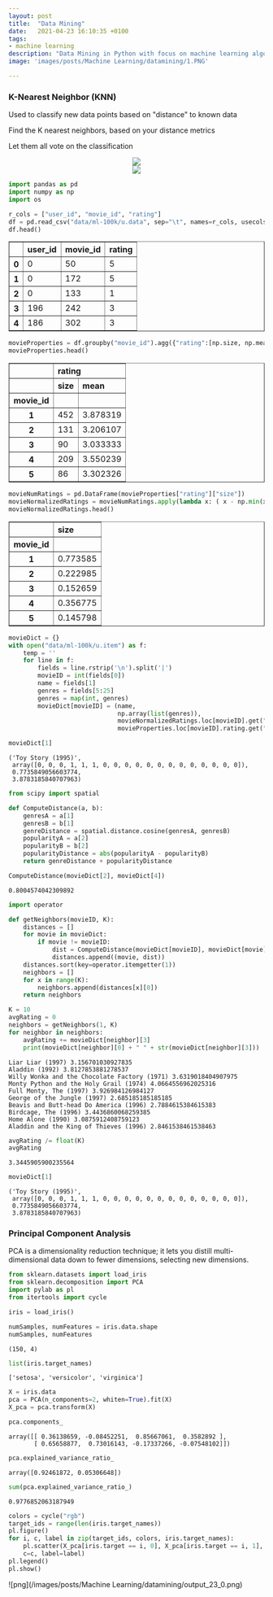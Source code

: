 ```yaml
---
layout: post
title:  "Data Mining"
date:   2021-04-23 16:10:35 +0100
tags:
- machine learning
description: "Data Mining in Python with focus on machine learning algorithms and techniques. K-Nearest Neighbors (KNN), Principal Component Analysis (PCA)."
image: 'images/posts/Machine Learning/datamining/1.PNG'

---
```

### K-Nearest Neighbor (KNN)

Used to classify new data points based on "distance" to known data

Find the K nearest neighbors, based on your distance metrics

Let them all vote on the classification

<center>
<img src="/images/posts/Machine Learning/datamining/1.PNG">
</center>


<center>
<img src="/images/posts/Machine Learning/datamining/2.PNG">
</center>


```python
import pandas as pd
import numpy as np
import os

r_cols = ["user_id", "movie_id", "rating"]
df = pd.read_csv("data/ml-100k/u.data", sep="\t", names=r_cols, usecols=range(3))
df.head()
```




<div>
<style scoped>
    .dataframe tbody tr th:only-of-type {
        vertical-align: middle;
    }

    .dataframe tbody tr th {
        vertical-align: top;
    }

    .dataframe thead th {
        text-align: right;
    }
</style>
<table border="1" class="dataframe">
  <thead>
    <tr style="text-align: right;">
      <th></th>
      <th>user_id</th>
      <th>movie_id</th>
      <th>rating</th>
    </tr>
  </thead>
  <tbody>
    <tr>
      <th>0</th>
      <td>0</td>
      <td>50</td>
      <td>5</td>
    </tr>
    <tr>
      <th>1</th>
      <td>0</td>
      <td>172</td>
      <td>5</td>
    </tr>
    <tr>
      <th>2</th>
      <td>0</td>
      <td>133</td>
      <td>1</td>
    </tr>
    <tr>
      <th>3</th>
      <td>196</td>
      <td>242</td>
      <td>3</td>
    </tr>
    <tr>
      <th>4</th>
      <td>186</td>
      <td>302</td>
      <td>3</td>
    </tr>
  </tbody>
</table>
</div>




```python
movieProperties = df.groupby("movie_id").agg({"rating":[np.size, np.mean]})
movieProperties.head()
```




<div>
<style scoped>
    .dataframe tbody tr th:only-of-type {
        vertical-align: middle;
    }

    .dataframe tbody tr th {
        vertical-align: top;
    }

    .dataframe thead tr th {
        text-align: left;
    }

    .dataframe thead tr:last-of-type th {
        text-align: right;
    }
</style>
<table border="1" class="dataframe">
  <thead>
    <tr>
      <th></th>
      <th colspan="2" halign="left">rating</th>
    </tr>
    <tr>
      <th></th>
      <th>size</th>
      <th>mean</th>
    </tr>
    <tr>
      <th>movie_id</th>
      <th></th>
      <th></th>
    </tr>
  </thead>
  <tbody>
    <tr>
      <th>1</th>
      <td>452</td>
      <td>3.878319</td>
    </tr>
    <tr>
      <th>2</th>
      <td>131</td>
      <td>3.206107</td>
    </tr>
    <tr>
      <th>3</th>
      <td>90</td>
      <td>3.033333</td>
    </tr>
    <tr>
      <th>4</th>
      <td>209</td>
      <td>3.550239</td>
    </tr>
    <tr>
      <th>5</th>
      <td>86</td>
      <td>3.302326</td>
    </tr>
  </tbody>
</table>
</div>




```python
movieNumRatings = pd.DataFrame(movieProperties["rating"]["size"])
movieNormalizedRatings = movieNumRatings.apply(lambda x: ( x - np.min(x)) / (np.max(x) - np.min(x)))
movieNormalizedRatings.head()
```




<div>
<style scoped>
    .dataframe tbody tr th:only-of-type {
        vertical-align: middle;
    }

    .dataframe tbody tr th {
        vertical-align: top;
    }

    .dataframe thead th {
        text-align: right;
    }
</style>
<table border="1" class="dataframe">
  <thead>
    <tr style="text-align: right;">
      <th></th>
      <th>size</th>
    </tr>
    <tr>
      <th>movie_id</th>
      <th></th>
    </tr>
  </thead>
  <tbody>
    <tr>
      <th>1</th>
      <td>0.773585</td>
    </tr>
    <tr>
      <th>2</th>
      <td>0.222985</td>
    </tr>
    <tr>
      <th>3</th>
      <td>0.152659</td>
    </tr>
    <tr>
      <th>4</th>
      <td>0.356775</td>
    </tr>
    <tr>
      <th>5</th>
      <td>0.145798</td>
    </tr>
  </tbody>
</table>
</div>




```python
movieDict = {}
with open("data/ml-100k/u.item") as f:
    temp = ''
    for line in f:
        fields = line.rstrip('\n').split('|')
        movieID = int(fields[0])
        name = fields[1]
        genres = fields[5:25]
        genres = map(int, genres)
        movieDict[movieID] = (name,
                              np.array(list(genres)),
                              movieNormalizedRatings.loc[movieID].get("size"),
                              movieProperties.loc[movieID].rating.get("mean"))
```


```python
movieDict[1]
```




    ('Toy Story (1995)',
     array([0, 0, 0, 1, 1, 1, 0, 0, 0, 0, 0, 0, 0, 0, 0, 0, 0, 0, 0]),
     0.7735849056603774,
     3.8783185840707963)




```python
from scipy import spatial

def ComputeDistance(a, b):
    genresA = a[1]
    genresB = b[1]    
    genreDistance = spatial.distance.cosine(genresA, genresB)
    popularityA = a[2]
    popularityB = b[2]
    popularityDistance = abs(popularityA - popularityB)
    return genreDistance + popularityDistance
```


```python
ComputeDistance(movieDict[2], movieDict[4])
```




    0.8004574042309892




```python
import operator

def getNeighbors(movieID, K):
    distances = []
    for movie in movieDict:
        if movie != movieID:
            dist = ComputeDistance(movieDict[movieID], movieDict[movie])
            distances.append((movie, dist))
    distances.sort(key=operator.itemgetter(1))
    neighbors = []
    for x in range(K):
        neighbors.append(distances[x][0])
    return neighbors
```


```python
K = 10
avgRating = 0
neighbors = getNeighbors(1, K)
for neighbor in neighbors:
    avgRating += movieDict[neighbor][3]
    print(movieDict[neighbor][0] + " " + str(movieDict[neighbor][3]))
```

    Liar Liar (1997) 3.156701030927835
    Aladdin (1992) 3.8127853881278537
    Willy Wonka and the Chocolate Factory (1971) 3.6319018404907975
    Monty Python and the Holy Grail (1974) 4.0664556962025316
    Full Monty, The (1997) 3.926984126984127
    George of the Jungle (1997) 2.685185185185185
    Beavis and Butt-head Do America (1996) 2.7884615384615383
    Birdcage, The (1996) 3.4436860068259385
    Home Alone (1990) 3.0875912408759123
    Aladdin and the King of Thieves (1996) 2.8461538461538463
    


```python
avgRating /= float(K)
avgRating
```




    3.3445905900235564




```python
movieDict[1]
```




    ('Toy Story (1995)',
     array([0, 0, 0, 1, 1, 1, 0, 0, 0, 0, 0, 0, 0, 0, 0, 0, 0, 0, 0]),
     0.7735849056603774,
     3.8783185840707963)



### Principal Component Analysis

PCA is a dimensionality reduction technique; it lets you distill multi-dimensional data down to fewer dimensions, selecting new dimensions.


```python
from sklearn.datasets import load_iris
from sklearn.decomposition import PCA
import pylab as pl
from itertools import cycle

iris = load_iris()

numSamples, numFeatures = iris.data.shape
numSamples, numFeatures
```




    (150, 4)




```python
list(iris.target_names)
```




    ['setosa', 'versicolor', 'virginica']




```python
X = iris.data
pca = PCA(n_components=2, whiten=True).fit(X)
X_pca = pca.transform(X)
```


```python
pca.components_
```




    array([[ 0.36138659, -0.08452251,  0.85667061,  0.3582892 ],
           [ 0.65658877,  0.73016143, -0.17337266, -0.07548102]])




```python
pca.explained_variance_ratio_
```




    array([0.92461872, 0.05306648])




```python
sum(pca.explained_variance_ratio_)
```




    0.9776852063187949




```python
colors = cycle("rgb")
target_ids = range(len(iris.target_names))
pl.figure()
for i, c, label in zip(target_ids, colors, iris.target_names):
    pl.scatter(X_pca[iris.target == i, 0], X_pca[iris.target == i, 1],
    c=c, label=label)
pl.legend()
pl.show()
```


![png](/images/posts/Machine Learning/datamining/output_23_0.png)
